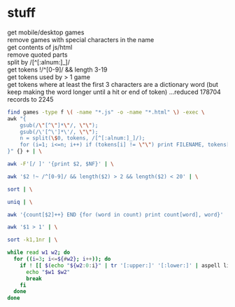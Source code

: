# stuff

get mobile/desktop games  
remove games with special characters in the name  
get contents of js/html  
remove quoted parts  
split by /[^[:alnum:]_]/  
get tokens !/^[0-9]/ && length 3-19  
get tokens used by > 1 game  
get tokens where at least the first 3 characters are a dictionary word (but keep making the word longer until a hit or end of token)
...reduced 178704 records to 2245  

```bash
find games -type f \( -name "*.js" -o -name "*.html" \) -exec \
awk "{
    gsub(/\"[^\"]*\"/, \"\"); 
    gsub(/\'[^\']*\'/, \"\");
    n = split(\$0, tokens, /[^[:alnum:]_]/);
    for (i=1; i<=n; i++) if (tokens[i] != \"\") print FILENAME, tokens[i];
}" {} + | \

awk -F'[/ ]' '{print $2, $NF}' | \

awk '$2 !~ /^[0-9]/ && length($2) > 2 && length($2) < 20' | \

sort | \

uniq | \

awk '{count[$2]++} END {for (word in count) print count[word], word}' | \

awk '$1 > 1' | \

sort -k1,1nr | \

while read w1 w2; do
  for ((i=3; i<=${#w2}; i++)); do
    if ! [[ $(echo "${w2:0:i}" | tr '[:upper:]' '[:lower:]' | aspell list) ]]; then
      echo "$w1 $w2"
      break
    fi
  done
done
```
